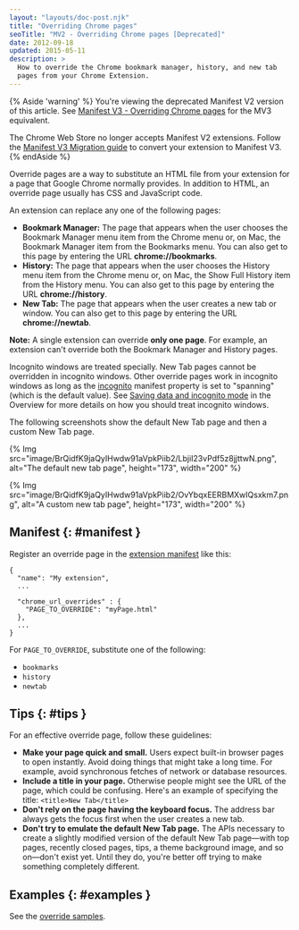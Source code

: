 ```yaml
---
layout: "layouts/doc-post.njk"
title: "Overriding Chrome pages"
seoTitle: "MV2 - Overriding Chrome pages [Deprecated]"
date: 2012-09-18
updated: 2015-05-11
description: >
  How to override the Chrome bookmark manager, history, and new tab
  pages from your Chrome Extension.
---
```


{% Aside 'warning' %}
You're viewing the deprecated Manifest V2 version of this article. See [Manifest V3 - Overriding Chrome pages](/docs/extensions/mv3/override/) for the MV3 equivalent.

The Chrome Web Store no longer accepts Manifest V2 extensions. Follow the [Manifest V3 Migration guide](/docs/extensions/migrating) to convert your extension to Manifest V3.
{% endAside %}

Override pages are a way to substitute an HTML file from your extension for a page that Google
Chrome normally provides. In addition to HTML, an override page usually has CSS and JavaScript code.

An extension can replace any one of the following pages:

- **Bookmark Manager:** The page that appears when the user chooses the Bookmark Manager menu item
  from the Chrome menu or, on Mac, the Bookmark Manager item from the Bookmarks menu. You can also
  get to this page by entering the URL **chrome://bookmarks**.
- **History:** The page that appears when the user chooses the History menu item from the Chrome
  menu or, on Mac, the Show Full History item from the History menu. You can also get to this page
  by entering the URL **chrome://history**.
- **New Tab:** The page that appears when the user creates a new tab or window. You can also get to
  this page by entering the URL **chrome://newtab**.

<div class="aside aside--note"><b>Note:</b> A single extension can override <b>only one page</b>. For example, an extension can't override both the Bookmark Manager and History pages.</div>

Incognito windows are treated specially. New Tab pages cannot be overridden in incognito windows.
Other override pages work in incognito windows as long as the [incognito][1] manifest property is
set to "spanning" (which is the default value). See [Saving data and incognito mode][2] in the
Overview for more details on how you should treat incognito windows.

The following screenshots show the default New Tab page and then a custom New Tab page.

{% Img src="image/BrQidfK9jaQyIHwdw91aVpkPiib2/LbjiI23vPdf5z8jjttwN.png",
       alt="The default new tab page", height="173", width="200" %}

{% Img src="image/BrQidfK9jaQyIHwdw91aVpkPiib2/OvYbqxEERBMXwIQsxkm7.png",
       alt="A custom new tab page", height="173", width="200" %}

## Manifest {: #manifest }

Register an override page in the [extension manifest][3] like this:

```json/4-6
{
  "name": "My extension",
  ...

  "chrome_url_overrides" : {
    "PAGE_TO_OVERRIDE": "myPage.html"
  },
  ...
}
```

For `PAGE_TO_OVERRIDE`, substitute one of the following:

- `bookmarks`
- `history`
- `newtab`

## Tips {: #tips }

For an effective override page, follow these guidelines:

- **Make your page quick and small.**
  Users expect built-in browser pages to open instantly. Avoid doing things that might take a long
  time. For example, avoid synchronous fetches of network or database resources.
- **Include a title in your page.**
  Otherwise people might see the URL of the page, which could be confusing. Here's an example of
  specifying the title: `<title>New Tab</title>`
- **Don't rely on the page having the keyboard focus.**
  The address bar always gets the focus first when the user creates a new tab.
- **Don't try to emulate the default New Tab page.**
  The APIs necessary to create a slightly modified version of the default New Tab page—with top
  pages, recently closed pages, tips, a theme background image, and so on—don't exist yet. Until
  they do, you're better off trying to make something completely different.

## Examples {: #examples }

See the [override samples][4].

[1]: /docs/extensions/mv2/manifest/incognito
[2]: /docs/extensions/mv2/overview#incognito
[3]: /docs/extensions/mv2/tabs
[4]: /docs/extensions/mv2/samples#search:chrome_url_overrides
